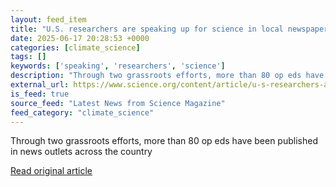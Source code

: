 ```yaml
---
layout: feed_item
title: "U.S. researchers are speaking up for science in local newspapers"
date: 2025-06-17 20:28:53 +0000
categories: [climate_science]
tags: []
keywords: ['speaking', 'researchers', 'science']
description: "Through two grassroots efforts, more than 80 op eds have been published in news outlets across the country"
external_url: https://www.science.org/content/article/u-s-researchers-are-speaking-science-local-newspapers
is_feed: true
source_feed: "Latest News from Science Magazine"
feed_category: "climate_science"
---
```


Through two grassroots efforts, more than 80 op eds have been published in news outlets across the country

[Read original article](https://www.science.org/content/article/u-s-researchers-are-speaking-science-local-newspapers)
